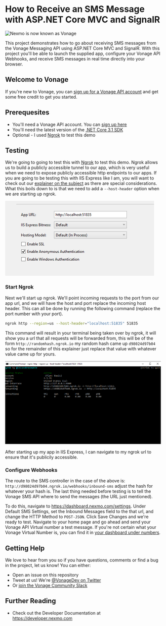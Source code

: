 # How to Receive an SMS Message with ASP.NET Core MVC and SignalR

<img src="https://developer.nexmo.com/assets/images/Vonage_Nexmo.svg" height="48px" alt="Nexmo is now known as Vonage" />

This project demonstrates how to go about receiving SMS messages from the Vonage Messaging API using ASP.NET Core MVC and SignalR. With this project you'll be able to launch the supplied app, configure your Vonage API Webhooks, and receive SMS messages in real time directly into your browser.

## Welcome to Vonage

<!-- change "github-repo" at the end of the link to be the name of your repo, this helps us understand which projects are driving signups so we can do more stuff that developers love -->

If you're new to Vonage, you can [sign up for a Vonage API account](https://dashboard.nexmo.com/sign-up?utm_source=DEV_REL&utm_medium=github&utm_campaign=githubreceive-sms-aspnet-core-signalr) and get some free credit to get you started.

## Prerequesites

* You'll need a Vonage API account. You can [sign up here](https://dashboard.nexmo.com/sign-up)
* You'll need the latest version of the [.NET Core 3.1 SDK](https://dotnet.microsoft.com/download/dotnet-core/3.1)
* Optional - I used [Ngrok](https://developer.nexmo.com/tools/ngrok) to test this demo

## Testing

We're going to going to test this with [Ngrok](https://developer.nexmo.com/tools/ngrok) to test this demo. Ngrok allows us to build a publicly accessible tunnel to our app, which is very useful when we need to expose publicly accessible http endpoints to our apps. If you are going to be testing this with IIS Express like I am, you will want to check out our [explainer on the subject](https://developer.nexmo.com/tools/ngrok#usage-with-iis-express) as there are special considerations. What this boils down to is that we need to add a `--host-header` option when we are starting up ngrok.

![IIS Express Config](iis_express_config.png)

### Start Ngrok

Next we'll start up ngrok. We'll point incoming requests to the port from our app url, and we will have the host and port replace the incoming host header. This can all be done by running the following command (replace the port number with your port).

```sh
ngrok http --region=us --host-header="localhost:51835" 51835
```

This command will result in your terminal being taken over by ngrok, it will show you a url that all requests will be forwarded from, this will be of the form `http://randomhash.ngrok.io` my random hash came up `d98024d97b04` so for the remainder of this explainer just replace that value with whatever value came up for yours.

![ngrok](ngrok.png)

After starting up my app in IIS Express, I can navigate to my ngrok url to ensure that it's publicily accessible.

### Configure Webhooks

The route to the SMS controller in the case of the above is: `http://d98024d97b04.ngrok.io/webhooks/inbound-sms` adjust the hash for whatever your hash is. The last thing needed before testing is to tell the Vonage SMS API where to send the messages (the URL just mentioned).

To do this, navigate to https://dashboard.nexmo.com/settings. Under Default SMS Settings, set the Inbound Messages field to the that url, and change the HTTP Method to `POST-JSON`. Click Save Changes and we're ready to test. Navigate to your home page and go ahead and send your Vonage API Virtual number a test message. If you're not certain what your Vonage Virtual Number is, you can find it in [your dashboard under numbers](https://dashboard.nexmo.com/your-numbers).

## Getting Help

We love to hear from you so if you have questions, comments or find a bug in the project, let us know! You can either:

* Open an issue on this repository
* Tweet at us! We're [@VonageDev on Twitter](https://twitter.com/VonageDev)
* Or [join the Vonage Community Slack](https://developer.nexmo.com/community/slack)

## Further Reading

* Check out the Developer Documentation at <https://developer.nexmo.com>

<!-- add links to the api reference, other documentation, related blog posts, whatever someone who has read this far might find interesting :) -->


